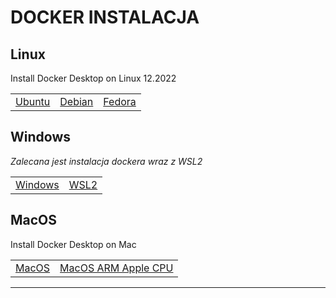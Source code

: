 # DOCKER INSTALACJA
## Linux 
Install Docker Desktop on Linux 12.2022

<table>
    <tr>
        <td><a href="https://docs.docker.com/desktop/install/ubuntu/" title="Ubuntu">Ubuntu</td>
        <td><a href="https://docs.docker.com/desktop/install/ubuntu/" title="Ubuntu">Debian</td>
        <td><a href="https://docs.docker.com/desktop/install/ubuntu/" title="Fedora">Fedora</td>
    </tr>
</table>

## Windows 
<i>Zalecana jest instalacja dockera wraz z WSL2</i>

<table>
    <tr>
        <td><a href="https://docs.docker.com/desktop/install/ubuntu/" title="Windows">Windows</td>
        <td><a href="https://learn.microsoft.com/pl-pl/windows/wsl/install-manual#step-4---download-the-linux-kernel-update-package" title="Windows">WSL2</td>
    </tr>
</table>

## MacOS
Install Docker Desktop on Mac

<table>
    <tr>
        <td><a href="https://docs.docker.com/desktop/install/mac-install/" title="MacOS">MacOS</td>
        <td><a href="https://docs.docker.com/desktop/mac/apple-silicon/" title="Windows">MacOS ARM Apple CPU</td>
    </tr>
</table>

____________